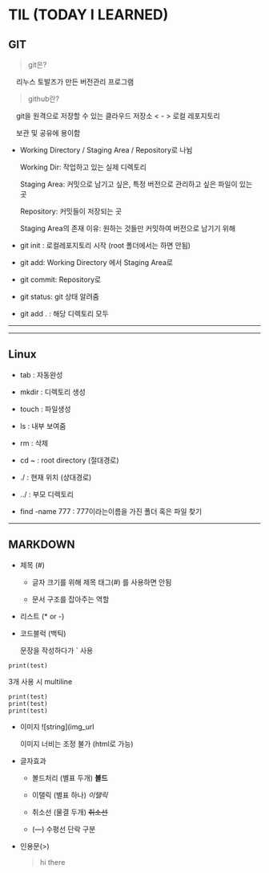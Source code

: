 # TIL (TODAY I LEARNED)

## GIT

> git은?

    리누스 토발즈가 만든 버전관리 프로그램

> github란?

    git을 원격으로 저장할 수 있는 클라우드 저장소 < - > 로컬 레포지토리

    보관 및 공유에 용이함

- Working Directory / Staging Area / Repository로 나뉨
  
  Working Dir: 작업하고 있는 실제 디렉토리
  
  Staging Area: 커밋으로 남기고 싶은, 특정 버전으로 관리하고 싶은 파일이 있는 곳
  
  Repository: 커밋들이 저장되는 곳

  Staging Area의 존재 이유: 원하는 것들만 커밋하여 버전으로 남기기 위해
  

- git init : 로컬레포지토리 시작 (root 폴더에서는 하면 안됨)
  
- git add: Working Directory 에서 Staging Area로
  
- git commit: Repository로
  

- git status: git 상태 알려줌
  
- git add . : 해당 디렉토리 모두
  

---

---

## Linux

- tab : 자동완성
  
- mkdir : 디렉토리 생성
  
- touch : 파일생성
  
- ls : 내부 보여줌
  
- rm : 삭제
  
- cd ~ : root directory (절대경로)
  
- ./ : 현재 위치 (상대경로)
  
- ../ : 부모 디렉토리
  
- find -name 777 : 777이라는이름을 가진 폴더 혹은 파일 찾기
  

---

## MARKDOWN

- 제목 (#)
  
  - 글자 크기를 위해 제목 태그(#) 를 사용하면 안됨
    
  - 문서 구조를 잡아주는 역할
    

- 리스트 (* or -)
  
- 코드블럭 (백틱)
  
  문장을 작성하다가 ` 사용
  

```
print(test)
```

3개 사용 시 multiline

```
print(test)
print(test)
print(test)
```

- 이미지 ![string](img_url
  
  이미지 너비는 조정 불가 (html로 가능)
  

- 글자효과
  
  - 볼드처리 (별표 두개) **볼드**
    
  - 이탤릭 (별표 하나) *이탤릭*
    
  - 취소선 (물결 두개) ~~취소선~~
    
  - (—) 수평선 단락 구분
    

- 인용문(>)
  
  > hi there